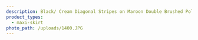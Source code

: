 ```yaml
---
description: Black/ Cream Diagonal Stripes on Maroon Double Brushed Poly
product_types:
  - maxi-skirt
photo_path: /uploads/1400.JPG
---
```

